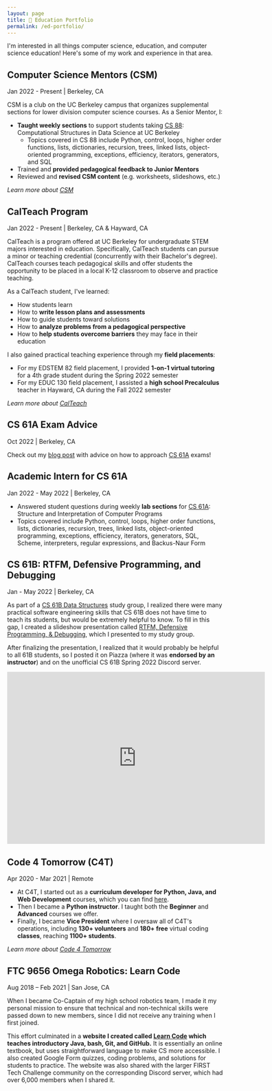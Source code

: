 ```yaml
---
layout: page
title: 🍎 Education Portfolio 
permalink: /ed-portfolio/
---
```


I'm interested in all things computer science, education, and computer science education! Here's some of my work and experience in that area.

## Computer Science Mentors (CSM)
Jan 2022 - Present | Berkeley, CA

CSM is a club on the UC Berkeley campus that organizes supplemental sections for lower division computer science courses. As a Senior Mentor, I:

- **Taught weekly sections** to support students taking [CS 88](https://cs88-website.github.io): Computational Structures in Data Science at UC Berkeley
  - Topics covered in CS 88 include Python, control, loops, higher order functions, lists, dictionaries, recursion, trees, linked lists, object-oriented programming, exceptions, efficiency, iterators, generators, and SQL
- Trained and **provided pedagogical feedback to Junior Mentors**
- Reviewed and **revised CSM content** (e.g. worksheets, slideshows, etc.)

*Learn more about [CSM](https://csmentors.berkeley.edu)*

## CalTeach Program
Jan 2022 - Present | Berkeley, CA & Hayward, CA

CalTeach is a program offered at UC Berkeley for undergraduate STEM majors interested in education. Specifically, CalTeach students can pursue a minor or teaching credential (concurrently with their Bachelor's degree). CalTeach courses teach pedagogical skills and offer students the opportunity to be placed in a local K-12 classroom to observe and practice teaching.

As a CalTeach student, I've learned:

- How students learn
- How to **write lesson plans and assessments**
- How to guide students toward solutions
- How to **analyze problems from a pedagogical perspective**
- How to **help students overcome barriers** they may face in their education

I also gained practical teaching experience through my **field placements**:

- For my EDSTEM 82 field placement, I provided **1-on-1 virtual tutoring** for a 4th grade student during the Spring 2022 semester
- For my EDUC 130 field placement, I assisted a **high school Precalculus** teacher in Hayward, CA during the Fall 2022 semester

*Learn more about [CalTeach](https://calteach.berkeley.edu)*

## CS 61A Exam Advice
Oct 2022 | Berkeley, CA

Check out my [blog post](_posts/2022-10-06-cs-61a-exam-advice.md) with advice on how to approach [CS 61A](https://cs61a.org) exams!

## Academic Intern for CS 61A
Jan 2022 - May 2022 | Berkeley, CA

- Answered student questions during weekly **lab sections** for [CS 61A](https://cs61a.org): Structure and Interpretation of Computer Programs
- Topics covered include Python, control, loops, higher order functions, lists, dictionaries, recursion, trees, linked lists, object-oriented programming, exceptions, efficiency, iterators, generators, SQL, Scheme, interpreters, regular expressions, and Backus-Naur Form

## CS 61B: RTFM, Defensive Programming, and Debugging
Jan - May 2022 | Berkeley, CA

As part of a [CS 61B Data Structures](https://inst.eecs.berkeley.edu/~cs61b/sp22/) study group, I realized there were many practical software engineering skills that CS 61B does not have time to teach its students, but would be extremely helpful to know. To fill in this gap, I created a slideshow presentation called [RTFM, Defensive Programming, & Debugging](https://docs.google.com/presentation/d/1q60KIMCg9SdpUQNAg0uLCFDhV7MckeO95at7p5PkNLs/edit?usp=sharing), which I presented to my study group.

After finalizing the presentation, I realized that it would probably be helpful to all 61B students, so I posted it on Piazza (where it was **endorsed by an instructor**) and on the unofficial CS 61B Spring 2022 Discord server.

<iframe src="https://docs.google.com/presentation/d/e/2PACX-1vQzTQq2L3DyKRps7n_vEDjy3W_NPryFW7oi0kknBN1COkII2bazPMqgg0avbPIS1ZVNWPhR1DE4-9aY/embed?start=false&loop=false&delayms=3000" frameborder="0" width="600" height="400" allowfullscreen="true" mozallowfullscreen="true" webkitallowfullscreen="true"></iframe>

## Code 4 Tomorrow (C4T)
Apr 2020 - Mar 2021 | Remote

- At C4T, I started out as a **curriculum developer for Python, Java, and Web Development** courses, which you can find [here](https://www.code4tomorrow.org/courses).
- Then I became a **Python instructor**. I taught both the **Beginner** and **Advanced** courses we offer.
- Finally, I became **Vice President** where I oversaw all of C4T's operations, including **130+ volunteers** and **180+ free** virtual coding **classes**, reaching **1100+ students**.

*Learn more about [Code 4 Tomorrow](https://code4tomorrow.org)*

## FTC 9656 Omega Robotics: Learn Code
Aug 2018 – Feb 2021 | San Jose, CA

When I became Co-Captain of my high school robotics team, I made it my personal mission to ensure that technical and non-technical skills were passed down to new members, since I did not receive any training when I first joined.

This effort culminated in a **website I created called [Learn Code](https://omega9656.github.io/learn-code/) which teaches introductory Java, bash, Git, and GitHub.** It is essentially an online textbook, but uses straightforward language to make CS more accessible. I also created Google Form quizzes, coding problems, and solutions for students to practice. The website was also shared with the larger FIRST Tech Challenge community on the corresponding Discord server, which had over 6,000 members when I shared it.

